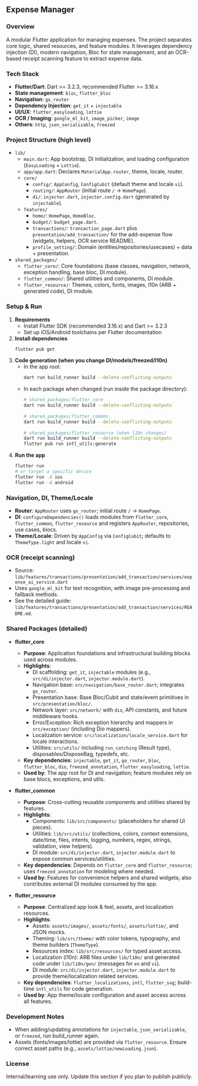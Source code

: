 ## Expense Manager

### Overview
A modular Flutter application for managing expenses. The project separates core logic, shared resources, and feature modules. It leverages dependency injection (DI), modern navigation, Bloc for state management, and an OCR-based receipt scanning feature to extract expense data.

### Tech Stack
- **Flutter/Dart**: Dart >= 3.2.3, recommended Flutter >= 3.16.x
- **State management**: `bloc`, `flutter_bloc`
- **Navigation**: `go_router`
- **Dependency Injection**: `get_it` + `injectable`
- **UI/UX**: `flutter_easyloading`, `lottie`
- **OCR / Imaging**: `google_ml_kit`, `image_picker`, `image`
- **Others**: `http`, `json_serializable`, `freezed`

### Project Structure (high level)
- `lib/`
    - `main.dart`: App bootstrap, DI initialization, and loading configuration (`EasyLoading` + `Lottie`).
    - `app/app.dart`: Declares `MaterialApp.router`, theme, locale, router.
    - `core/`
        - `config/`: `AppConfig`, `ConfigCubit` (default theme and locale `vi`).
        - `routing/`: `AppRouter` (initial route `/` → `HomePage`).
        - `di/`: `injector.dart`, `injector.config.dart` (generated by `injectable`).
    - `features/`
        - `home/`: `HomePage`, `HomeBloc`.
        - `budget/`: `budget_page.dart`.
        - `transactions/`: `transaction_page.dart` plus `presentation/add_transaction/` for the add-expense flow (widgets, helpers, OCR service README).
        - `profile_setting/`: Domain (entities/repositories/usecases) + data + presentation.
- `shared_packages/`
    - `flutter_core/`: Core foundations (base classes, navigation, network, exception handling, base bloc, DI module).
    - `flutter_common/`: Shared utilities and components, DI module.
    - `flutter_resource/`: Themes, colors, fonts, images, l10n (ARB + generated code), DI module.

### Setup & Run
1. **Requirements**
    - Install Flutter SDK (recommended 3.16.x) and Dart >= 3.2.3
    - Set up iOS/Android toolchains per Flutter documentation
2. **Install dependencies**
   ```bash
   flutter pub get
   ```
3. **Code generation (when you change DI/models/freezed/l10n)**
    - In the app root:
      ```bash
      dart run build_runner build --delete-conflicting-outputs
      ```
    - In each package when changed (run inside the package directory):
      ```bash
      # shared_packages/flutter_core
      dart run build_runner build --delete-conflicting-outputs
 
      # shared_packages/flutter_common
      dart run build_runner build --delete-conflicting-outputs
 
      # shared_packages/flutter_resource (when l10n changes)
      dart run build_runner build --delete-conflicting-outputs
      flutter pub run intl_utils:generate
      ```
4. **Run the app**
   ```bash
   flutter run
   # or target a specific device
   flutter run -d ios
   flutter run -d android
   ```

### Navigation, DI, Theme/Locale
- **Router**: `AppRouter` uses `go_router`; initial route `/` → `HomePage`.
- **DI**: `configureDependencies()` loads modules from `flutter_core`, `flutter_common`, `flutter_resource` and registers `AppRouter`, repositories, use cases, blocs.
- **Theme/Locale**: Driven by `AppConfig` via `ConfigCubit`; defaults to `ThemeType.light` and locale `vi`.

### OCR (receipt scanning)
- Source: `lib/features/transactions/presentation/add_transaction/services/expense_ai_service.dart`
- Uses `google_ml_kit` for text recognition, with image pre-processing and fallback methods.
- See the detailed guide: `lib/features/transactions/presentation/add_transaction/services/README.md`.

### Shared Packages (detailed)
- **flutter_core**
    - **Purpose**: Application foundations and infrastructural building blocks used across modules.
    - **Highlights**:
        - DI scaffolding: `get_it`, `injectable` modules (e.g., `src/di/injector.dart`, `injector.module.dart`).
        - Navigation base: `src/navigation/base_router.dart`; integrates `go_router`.
        - Presentation base: Base Bloc/Cubit and state/event primitives in `src/presentation/bloc/`.
        - Network layer: `src/network/` with `dio`, API constants, and future middleware hooks.
        - Error/Exception: Rich exception hierarchy and mappers in `src/exception/` (including Dio mappers).
        - Localization service: `src/localization/locale_service.dart` for locale interactions.
        - Utilities: `src/utils/` including `run_catching` (Result type), disposables/DisposeBag, typedefs, etc.
    - **Key dependencies**: `injectable`, `get_it`, `go_router`, `bloc`, `flutter_bloc`, `dio`, `freezed_annotation`, `flutter_easyloading`, `lottie`.
    - **Used by**: The app root for DI and navigation; feature modules rely on base blocs, exceptions, and utils.

- **flutter_common**
    - **Purpose**: Cross-cutting reusable components and utilities shared by features.
    - **Highlights**:
        - Components: `lib/src/components/` (placeholders for shared UI pieces).
        - Utilities: `lib/src/utils/` (collections, colors, context extensions, date/time, files, intents, logging, numbers, regex, strings, validation, view helpers).
        - DI module: `src/di/injector.dart`, `injector.module.dart` to expose common services/utilities.
    - **Key dependencies**: Depends on `flutter_core` and `flutter_resource`; uses `freezed_annotation` for modeling where needed.
    - **Used by**: Features for convenience helpers and shared widgets; also contributes external DI modules consumed by the app.

- **flutter_resource**
    - **Purpose**: Centralized app look & feel, assets, and localization resources.
    - **Highlights**:
        - Assets: `assets/images/`, `assets/fonts/`, `assets/lottie/`, and JSON mocks.
        - Theming: `lib/src/theme/` with color tokens, typography, and theme builders (`ThemeType`).
        - Resources index: `lib/src/resources/` for typed asset access.
        - Localization (l10n): ARB files under `lib/l10n/` and generated code under `lib/l10n/gen/` (messages for `en` and `vi`).
        - DI module: `src/di/injector.dart`, `injector.module.dart` to provide theme/localization related services.
    - **Key dependencies**: `flutter_localizations`, `intl`, `flutter_svg`; build-time `intl_utils` for code generation.
    - **Used by**: App theme/locale configuration and asset access across all features.

### Development Notes
- When adding/updating annotations for `injectable`, `json_serializable`, or `freezed`, run build_runner again.
- Assets (fonts/images/lottie) are provided via `flutter_resource`. Ensure correct asset paths (e.g., `assets/lottie/newLoading.json`).

### License
Internal/learning use only. Update this section if you plan to publish publicly.
